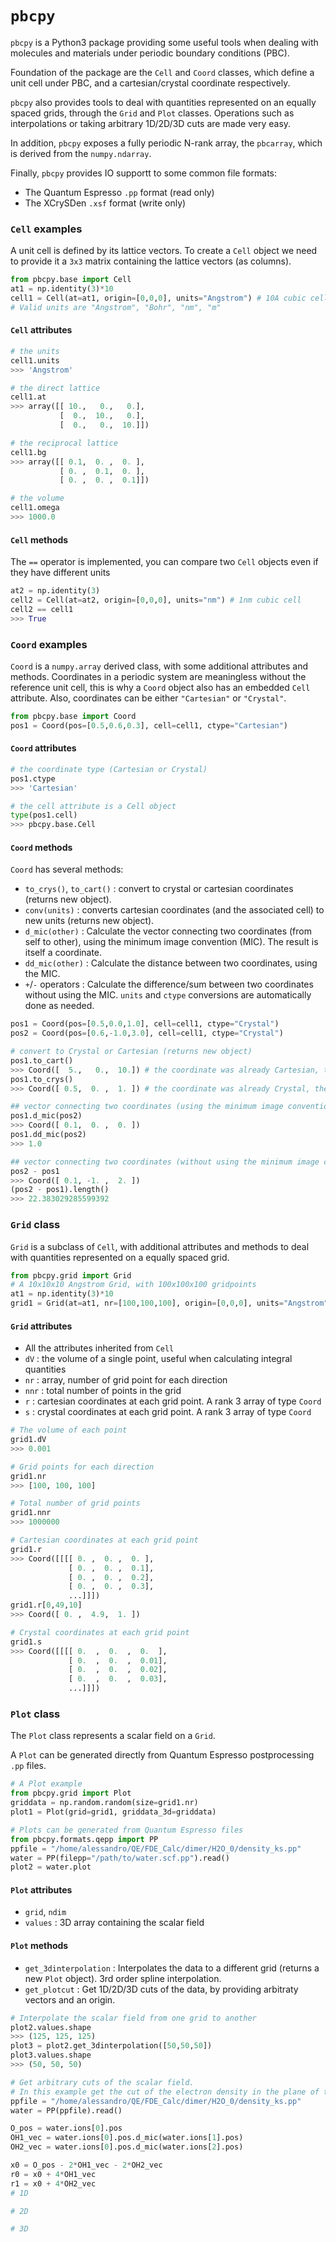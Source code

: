 # `pbcpy`
`pbcpy` is a Python3 package providing some useful tools when dealing with
molecules and materials under periodic boundary conditions (PBC).

Foundation of the package are the `Cell` and `Coord` classes, which define a unit cell under PBC, and a cartesian/crystal coordinate respectively.

`pbcpy` also provides tools to deal with quantities represented on an equally spaced grids, through the `Grid` and `Plot` classes. Operations such as interpolations or taking arbitrary 1D/2D/3D cuts are made very easy.

In addition, `pbcpy` exposes a fully periodic N-rank array, the `pbcarray`, which is derived from the `numpy.ndarray`.

Finally, `pbcpy` provides IO supportt to some common file formats:
- The Quantum Espresso `.pp` format (read only)
- The XCrySDen `.xsf` format (write only)

### `Cell` examples
A unit cell is defined by its lattice vectors. To create a `Cell` object we need to provide it a `3x3` matrix containing the lattice vectors (as columns).
```python
from pbcpy.base import Cell
at1 = np.identity(3)*10
cell1 = Cell(at=at1, origin=[0,0,0], units="Angstrom") # 10A cubic cell
# Valid units are "Angstrom", "Bohr", "nm", "m"
```

#### `Cell` attributes
```python
# the units
cell1.units
>>> 'Angstrom'

# the direct lattice
cell1.at
>>> array([[ 10.,   0.,   0.],
           [  0.,  10.,   0.],
           [  0.,   0.,  10.]])

# the reciprocal lattice
cell1.bg
>>> array([[ 0.1,  0. ,  0. ],
           [ 0. ,  0.1,  0. ],
           [ 0. ,  0. ,  0.1]])

# the volume
cell1.omega
>>> 1000.0
```

#### `Cell` methods
The `==` operator is implemented, you can compare two `Cell` objects even if they have different units
```python
at2 = np.identity(3)
cell2 = Cell(at=at2, origin=[0,0,0], units="nm") # 1nm cubic cell
cell2 == cell1
>>> True
```

### `Coord` examples
`Coord` is a `numpy.array` derived class, with some additional attributes and methods.
Coordinates in a periodic system are meaningless without the reference unit cell, this is why a `Coord` object also has an embedded `Cell` attribute.
Also, coordinates can be either `"Cartesian"` or `"Crystal"`.
```python
from pbcpy.base import Coord
pos1 = Coord(pos=[0.5,0.6,0.3], cell=cell1, ctype="Cartesian")
```

#### `Coord` attributes
```python
# the coordinate type (Cartesian or Crystal)
pos1.ctype
>>> 'Cartesian'

# the cell attribute is a Cell object
type(pos1.cell)
>>> pbcpy.base.Cell
```

#### `Coord` methods
`Coord` has several methods:
- `to_crys()`, `to_cart()` : convert to crystal or cartesian coordinates (returns new object).
- `conv(units)` : converts cartesian coordinates (and the associated cell) to new units (returns new object).
- `d_mic(other)` : Calculate the vector connecting two coordinates (from self to other), using the minimum image convention (MIC). The result is itself a coordinate.
- `dd_mic(other)` : Calculate the distance between two coordinates, using the MIC.
- `+`/`-` operators : Calculate the difference/sum between two coordinates without using the MIC. `units` and `ctype` conversions are automatically done as needed.

```python
pos1 = Coord(pos=[0.5,0.0,1.0], cell=cell1, ctype="Crystal")
pos2 = Coord(pos=[0.6,-1.0,3.0], cell=cell1, ctype="Crystal")

# convert to Crystal or Cartesian (returns new object)
pos1.to_cart() 
>>> Coord([  5.,   0.,  10.]) # the coordinate was already Cartesian, the result is still correct.
pos1.to_crys()
>>> Coord([ 0.5,  0. ,  1. ]) # the coordinate was already Crystal, the result is still correct.

## vector connecting two coordinates (using the minimum image convention), and distance
pos1.d_mic(pos2)
>>> Coord([ 0.1,  0. ,  0. ])
pos1.dd_mic(pos2)
>>> 1.0

## vector connecting two coordinates (without using the minimum image convention) and distance
pos2 - pos1
>>> Coord([ 0.1, -1. ,  2. ])
(pos2 - pos1).length()
>>> 22.383029285599392
```

### `Grid` class
`Grid` is a subclass of `Cell`, with additional attributes and methods to deal with quantities represented on a equally spaced grid.

```python
from pbcpy.grid import Grid
# A 10x10x10 Angstrom Grid, with 100x100x100 gridpoints
at1 = np.identity(3)*10
grid1 = Grid(at=at1, nr=[100,100,100], origin=[0,0,0], units="Angstrom"
```

#### `Grid` attributes
- All the attributes inherited from `Cell`
- `dV` : the volume of a single point, useful when calculating integral quantities
- `nr` : array, number of grid point for each direction
- `nnr` : total number of points in the grid
- `r` : cartesian coordinates at each grid point. A rank 3 array of type `Coord`
- `s` : crystal coordinates at each grid point. A rank 3 array of type `Coord`

```python
# The volume of each point
grid1.dV
>>> 0.001

# Grid points for each direction
grid1.nr
>>> [100, 100, 100]

# Total number of grid points
grid1.nnr
>>> 1000000

# Cartesian coordinates at each grid point
grid1.r
>>> Coord([[[[ 0. ,  0. ,  0. ],
         	 [ 0. ,  0. ,  0.1],
             [ 0. ,  0. ,  0.2],
             [ 0. ,  0. ,  0.3],
             ...]]])
grid1.r[0,49,10]
>>> Coord([ 0. ,  4.9,  1. ])

# Crystal coordinates at each grid point
grid1.s
>>> Coord([[[[ 0.  ,  0.  ,  0.  ],
       	     [ 0.  ,  0.  ,  0.01],
         	 [ 0.  ,  0.  ,  0.02],
             [ 0.  ,  0.  ,  0.03],
             ...]]])
```

### `Plot` class
The `Plot` class represents a scalar field on a `Grid`.

A `Plot` can be generated directly from Quantum Espresso postprocessing `.pp` files.

```python
# A Plot example
from pbcpy.grid import Plot
griddata = np.random.random(size=grid1.nr)
plot1 = Plot(grid=grid1, griddata_3d=griddata)

# Plots can be generated from Quantum Espresso files
from pbcpy.formats.qepp import PP
ppfile = "/home/alessandro/QE/FDE_Calc/dimer/H2O_0/density_ks.pp"
water = PP(filepp="/path/to/water.scf.pp").read()
plot2 = water.plot
```

#### `Plot` attributes
- `grid`, `ndim`
- `values` : 3D array containing the scalar field

#### `Plot` methods

- `get_3dinterpolation` : Interpolates the data to a different grid (returns a new `Plot` object). 3rd order spline interpolation.
- `get_plotcut` : Get 1D/2D/3D cuts of the data, by providing arbitraty vectors and an origin.

```python
# Interpolate the scalar field from one grid to another
plot2.values.shape
>>> (125, 125, 125)
plot3 = plot2.get_3dinterpolation([50,50,50])
plot3.values.shape
>>> (50, 50, 50)

# Get arbitrary cuts of the scalar field.
# In this example get the cut of the electron density in the plane of the water molecule
ppfile = "/home/alessandro/QE/FDE_Calc/dimer/H2O_0/density_ks.pp"
water = PP(ppfile).read()

O_pos = water.ions[0].pos
OH1_vec = water.ions[0].pos.d_mic(water.ions[1].pos)
OH2_vec = water.ions[0].pos.d_mic(water.ions[2].pos)

x0 = O_pos - 2*OH1_vec - 2*OH2_vec
r0 = x0 + 4*OH1_vec
r1 = x0 + 4*OH2_vec
# 1D

# 2D

# 3D
```
